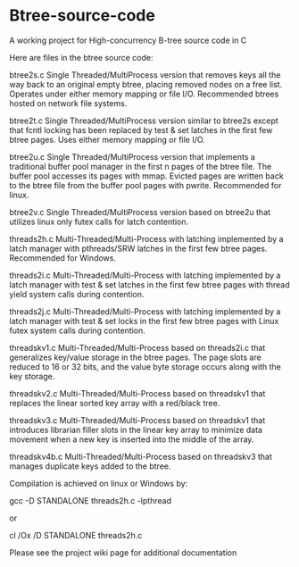 Btree-source-code
=================

A working project for High-concurrency B-tree source code in C

Here are files in the btree source code:

btree2s.c       Single Threaded/MultiProcess version that removes keys all the way back to an original empty btree, placing removed nodes on a free list.  Operates under either memory mapping or file I/O.  Recommended btrees hosted on network file systems.

btree2t.c       Single Threaded/MultiProcess version similar to btree2s except that fcntl locking has been replaced by test & set latches in the first few btree pages.  Uses either memory mapping or file I/O.

btree2u.c		Single Threaded/MultiProcess version that implements a traditional buffer pool manager in the first n pages of the btree file.  The buffer pool accesses its pages with mmap.  Evicted pages are written back to the btree file from the buffer pool pages with pwrite. Recommended for linux.

btree2v.c		Single Threaded/MultiProcess version based on btree2u that utilizes linux only futex calls for latch contention.

threads2h.c     Multi-Threaded/Multi-Process with latching implemented by a latch manager with pthreads/SRW latches in the first few btree pages. Recommended for Windows.

threads2i.c     Multi-Threaded/Multi-Process with latching implemented by a latch manager with test & set latches in the first few btree pages with thread yield system calls during contention.

threads2j.c     Multi-Threaded/Multi-Process with latching implemented by a latch manager with test & set locks in the first few btree pages with Linux futex system calls during contention.

threadskv1.c	Multi-Threaded/Multi-Process based on threads2i.c that generalizes key/value storage in the btree pages. The page slots are reduced to 16 or 32 bits, and the value byte storage occurs along with the key storage.

threadskv2.c	Multi-Threaded/Multi-Process based on threadskv1 that replaces the linear sorted key array with a red/black tree.

threadskv3.c	Multi-Threaded/Multi-Process based on threadskv1 that introduces librarian filler slots in the linear key array to minimize data movement when a new key is inserted into the middle of the array.

threadskv4b.c	Multi-Threaded/Multi-Process based on threadskv3 that manages duplicate keys added to the btree.

Compilation is achieved on linux or Windows by:

gcc -D STANDALONE threads2h.c -lpthread

or

cl /Ox /D STANDALONE threads2h.c

Please see the project wiki page for additional documentation
